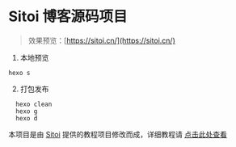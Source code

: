 # Sitoi 博客源码项目

> 效果预览：[https://sitoi.cn/](https://sitoi.cn/)

1. 本地预览

```
hexo s 
```
2. 打包发布
```
  hexo clean 
  hexo g  
  hexo d
```


本项目是由 [Sitoi](https://sitoi.cn/) 提供的教程项目修改而成，详细教程请 [点击此处查看](https://sitoi.cn/posts/6666.html)